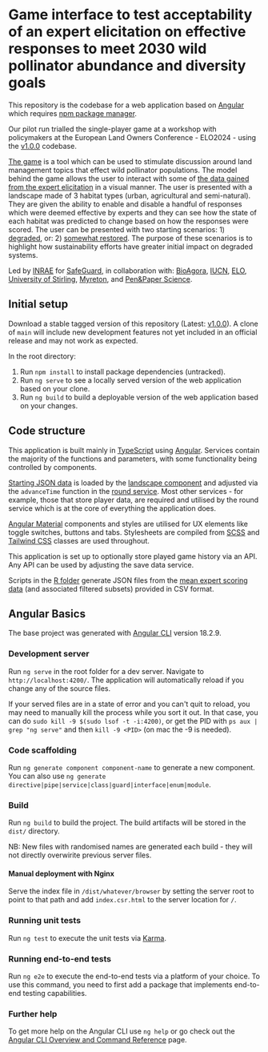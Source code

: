 # Game interface to test acceptability of an expert elicitation on effective responses to meet 2030 wild pollinator abundance and diversity goals

This repository is the codebase for a web application based on [Angular](https://angular.dev/overview) which requires [npm package manager](https://www.npmjs.com/). 

Our pilot run trialled the single-player game at a workshop with policymakers at the European Land Owners Conference - ELO2024 - using the [v1.0.0](https://github.com/rosemckeon/elo2024/releases/tag/v1.0.0) codebase.

[The game](https://elo2024.rosemckeon.uk/A) is a tool which can be used to stimulate discussion around land management topics that effect wild pollinator populations. The model behind the game allows the user to interact with some of [the data gained from the expert elicitation](https://github.com/rosemckeon/elo2024/blob/main/R/meanscores.csv) in a visual manner. The user is presented with a landscape made of 3 habitat types (urban, agricultural and semi-natural). They are given the ability to enable and disable a handful of responses which were deemed effective by experts and they can see how the state of each habitat was predicted to change based on how the responses were scored. The user can be presented with two starting scenarios: 1) [degraded](https://elo2024.rosemckeon.uk/A), or: 2) [somewhat restored](https://elo2024.rosemckeon.uk/B). The purpose of these scenarios is to highlight how sustainability efforts have greater initial impact on degraded systems.

Led by [INRAE](https://www.inrae.fr/) for [SafeGuard](https://www.safeguard.biozentrum.uni-wuerzburg.de/), in collaboration with: [BioAgora](https://bioagora.eu/), [IUCN](https://iucn.org/), [ELO](https://europeanlandowners.org/), [University of Stirling](https://www.stir.ac.uk/), [Myreton](https://rosemckeon.uk/), and [Pen&Paper Science](https://www.penandpaper-sci.com/).

## Initial setup

Download a stable tagged version of this repository (Latest: [v1.0.0](https://github.com/rosemckeon/elo2024/releases/tag/v1.0.0)). A clone of `main` will include new development features not yet included in an official release and may not work as expected.

In the root directory:

1. Run `npm install` to install package dependencies (untracked).
2. Run `ng serve` to see a locally served version of the web application based on your clone.
3. Run `ng build` to build a deployable version of the web application based on your changes.

## Code structure

This application is built mainly in [TypeScript](https://www.typescriptlang.org/) using [Angular](https://angular.dev/overview). Services contain the majority of the functions and parameters, with some functionality being controlled by components. 

[Starting JSON data](https://github.com/rosemckeon/elo2024/blob/main/src/data/scenario-A.json) is loaded by the [landscape component](https://github.com/rosemckeon/elo2024/tree/main/src/app/landscape) and adjusted via the `advanceTime` function in the [round service](https://github.com/rosemckeon/elo2024/blob/main/src/app/round.service.ts). Most other services - for example, those that store player data, are required and utilised by the round service which is at the core of everything the application does.

[Angular Material](https://material.angular.io/) components and styles are utilised for UX elements like toggle switches, buttons and tabs. Stylesheets are compiled from [SCSS](https://sass-lang.com/) and [Tailwind CSS](https://tailwindcss.com/) classes are used throughout.

This application is set up to optionally store played game history via an API. Any API can be used by adjusting the save data service. 

Scripts in the [R folder](https://github.com/rosemckeon/elo2024/tree/main/R) generate JSON files from the [mean expert scoring data](https://github.com/rosemckeon/elo2024/blob/main/R/meanscores.csv) (and associated filtered subsets) provided in CSV format.

## Angular Basics

The base project was generated with [Angular CLI](https://github.com/angular/angular-cli) version 18.2.9.

### Development server

Run `ng serve` in the root folder for a dev server. Navigate to `http://localhost:4200/`. The application will automatically reload if you change any of the source files.

If your served files are in a state of error and you can't quit to reload, you may need to manually kill the process while you sort it out. In that case, you can do `sudo kill -9 $(sudo lsof -t -i:4200)`, or get the PID with `ps aux | grep "ng serve"` and then `kill -9 <PID>` (on mac the -9 is needed).

### Code scaffolding

Run `ng generate component component-name` to generate a new component. You can also use `ng generate directive|pipe|service|class|guard|interface|enum|module`.

### Build

Run `ng build` to build the project. The build artifacts will be stored in the `dist/` directory.

NB: New files with randomised names are generated each build - they will not directly overwirite previous server files.

#### Manual deployment with Nginx

Serve the index file in `/dist/whatever/browser` by setting the server root to point to that path and add `index.csr.html` to the server location for `/`.

### Running unit tests

Run `ng test` to execute the unit tests via [Karma](https://karma-runner.github.io).

### Running end-to-end tests

Run `ng e2e` to execute the end-to-end tests via a platform of your choice. To use this command, you need to first add a package that implements end-to-end testing capabilities.

### Further help

To get more help on the Angular CLI use `ng help` or go check out the [Angular CLI Overview and Command Reference](https://angular.dev/tools/cli) page.
